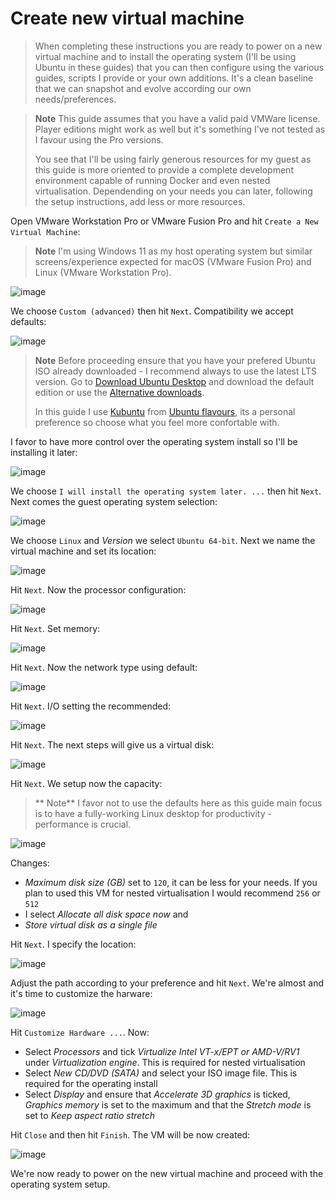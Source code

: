 # Create new virtual machine

> When completing these instructions you are ready to power on a new virtual machine and to install the operating system (I'll be using Ubuntu in these guides) that you can then configure using the various guides, scripts I provide or your own additions. It's a clean baseline that we can snapshot and evolve according our own needs/preferences.

> **Note**
> This guide assumes that you have a valid paid VMWare license. Player editions might work as well but it's something I've not tested as I favour using the Pro versions.
>
> You see that I'll be using fairly generous resources for my guest as this guide is more oriented to provide a complete development environment capable of running Docker and even nested virtualisation. Dependending on your needs you can later, following the setup instructions, add less or more resources.

Open VMware Workstation Pro or VMware Fusion Pro and hit `Create a New Virtual Machine`:

> **Note**
> I'm using Windows 11 as my host operating system but similar screens/experience expected for macOS (VMware Fusion Pro) and Linux (VMware Workstation Pro).

![image](https://user-images.githubusercontent.com/1220067/177008595-4bd5f026-6ecf-4f0c-9319-520c894c7441.png)

We choose `Custom (advanced)` then hit `Next`. Compatibility we accept defaults:

![image](https://user-images.githubusercontent.com/1220067/177008680-98b732e8-c8af-4197-a51e-df6c7adabbd0.png)

> **Note**
> Before proceeding ensure that you have your prefered Ubuntu ISO already downloaded - I recommend always to use the latest LTS version. Go to [Download Ubuntu Desktop](https://ubuntu.com/download/desktop) and download the default edition or use the [Alternative downloads](https://ubuntu.com/download/alternative-downloads).
>
> In this guide I use [Kubuntu](https://kubuntu.org/getkubuntu/) from [Ubuntu flavours](https://ubuntu.com/desktop/flavours), its a personal preference so choose what you feel more confortable with.

I favor to have more control over the operating system install so I'll be installing it later:

![image](https://user-images.githubusercontent.com/1220067/177009120-a1c61819-f955-4a02-97c4-8e60f49eda4b.png)

We choose `I will install the operating system later. ...` then hit `Next`. Next comes the guest operating system selection:

![image](https://user-images.githubusercontent.com/1220067/177009254-a4064569-8029-4910-8aa8-253475be1067.png)

We choose `Linux` and _Version_ we select `Ubuntu 64-bit`. Next we name the virtual machine and set its location:

![image](https://user-images.githubusercontent.com/1220067/177009382-e7fac0ed-ba50-463a-8584-5a1e37747bdc.png)

Hit `Next`. Now the processor configuration:

![image](https://user-images.githubusercontent.com/1220067/177009535-f1e52820-8a18-4c31-8b82-d4acba35b207.png)

Hit `Next`. Set memory:

![image](https://user-images.githubusercontent.com/1220067/177009995-11d021e2-e3da-4a01-bb9e-07fa38b86213.png)

Hit `Next`. Now the network type using default:

![image](https://user-images.githubusercontent.com/1220067/177010053-a2bd2501-a142-48f6-b7a1-dec3c7dffffc.png)

Hit `Next`. I/O setting the recommended:

![image](https://user-images.githubusercontent.com/1220067/177010147-9018cce4-b6e0-42be-9196-43a4d0b75b1b.png)

Hit `Next`. The next steps will give us a virtual disk:

![image](https://user-images.githubusercontent.com/1220067/177010195-7870b146-b0ff-49f4-a3ed-bcc52a823fc8.png)

Hit `Next`. We setup now the capacity:

> ** Note**
> I favor not to use the defaults here as this guide main focus is to have a fully-working Linux desktop for productivity - performance is crucial.

![image](https://user-images.githubusercontent.com/1220067/177010367-a4a8f6ad-c235-4d31-8385-14074d7a5db8.png)

Changes:

* _Maximum disk size (GB)_ set to `120`, it can be less for your needs. If you plan to used this VM for nested virtualisation I would recommend `256` or `512`
* I select _Allocate all disk space now_ and
* _Store virtual disk as a single file_

Hit `Next`. I specify the location:

![image](https://user-images.githubusercontent.com/1220067/177010437-53a7123b-9d2a-4b23-b756-5c516e68cbeb.png)

Adjust the path according to your preference and hit `Next`. We're almost and it's time to customize the harware:

![image](https://user-images.githubusercontent.com/1220067/177010481-a528991a-0bd2-4e52-a695-6bafadfbce4c.png)

Hit `Customize Hardware ...`. Now:

* Select _Processors_ and tick _Virtualize Intel VT-x/EPT or AMD-V/RV1_ under _Virtualization engine_. This is required for nested virtualisation
* Select _New CD/DVD (SATA)_ and select your ISO image file. This is required for the operating install
* Select _Display_ and ensure that _Accelerate 3D graphics_ is ticked, _Graphics memory_ is set to the maximum and that the _Stretch mode_ is set to _Keep aspect ratio stretch_

Hit `Close` and then hit `Finish`. The VM will be now created:

![image](https://user-images.githubusercontent.com/1220067/177010753-4677a7d0-c4bd-481a-b477-42c1b1767adc.png)

We're now ready to power on the new virtual machine and proceed with the operating system setup.

